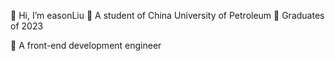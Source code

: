 👋 Hi, I’m easonLiu
👀 A student of China University of Petroleum
🌱 Graduates of 2023 

💞️ A front-end development engineer

<!---
ljr0425/ljr0425 is a ✨ special ✨ repository because its `README.md` (this file) appears on your GitHub profile.
You can click the Preview link to take a look at your changes.
--->
